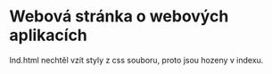 # Webová stránka o webových aplikacích
Ind.html nechtěl vzít styly z css souboru, proto jsou hozeny v indexu.
